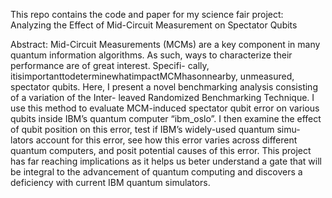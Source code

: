 This repo contains the code and paper for my science fair project: Analyzing the Effect of Mid-Circuit Measurement on Spectator Qubits

Abstract:
Mid-Circuit Measurements (MCMs) are a key component in many quantum information
algorithms. As such, ways to characterize their performance are of great interest. Specifi-
cally, itisimportanttodeterminewhatimpactMCMhasonnearby, unmeasured, spectator
qubits. Here, I present a novel benchmarking analysis consisting of a variation of the Inter-
leaved Randomized Benchmarking Technique. I use this method to evaluate MCM-induced
spectator qubit error on various qubits inside IBM’s quantum computer “ibm_oslo”. I then
examine the effect of qubit position on this error, test if IBM’s widely-used quantum simu-
lators account for this error, see how this error varies across different quantum computers,
and posit potential causes of this error. This project has far reaching implications as it
helps us beter understand a gate that will be integral to the advancement of quantum
computing and discovers a deficiency with current IBM quantum simulators.
